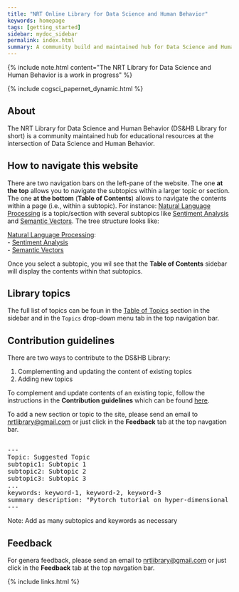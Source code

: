 ```yaml
---
title: "NRT Online Library for Data Science and Human Behavior"
keywords: homepage
tags: [getting_started]
sidebar: mydoc_sidebar
permalink: index.html
summary: A community build and maintained hub for Data Science and Human Behavior learning resources 
---
```



{% include note.html content="The NRT Library for Data Science and Human Behavior is a work in progress" %}

{% include cogsci_papernet_dynamic.html %}

## About

The NRT Library for Data Science and Human Behavior (DS&HB Library for short) is a community maintained hub for educational resources at the intersection of Data Science and Human Behavior.

## How to navigate this website

There are two navigation bars on the left-pane of the website. The one **at the top** allows you to navigate the subtopics within a larger topic or section. The one **at the bottom** (**Table of Contents**) allows to navigate the contents within a page (i.e., within a subtopic). For instance: [Natural Language Processing](nlp_landing_page) is a topic/section with several subtopics like [Sentiment Analysis](sentiment_analysis) and [Semantic Vectors](semantic_vectors). The tree structure looks like:

[Natural Language Processing](nlp_landing_page):  
    - [Sentiment Analysis](sentiment_analysis)  
    - [Semantic Vectors](semantic_vectors)

Once you select a subtopic, you wil see that the **Table of Contents** sidebar will display the contents within that subtopics.

## Library topics

The full list of topics can be foun in the [Table of Topics](mydoc_topics.html) section in the sidebar and in the `Topics` drop-down menu tab in the top navigation bar.

## Contribution guidelines

There are two ways to contribute to the DS&HB Library:

1. Complementing and updating the content of existing topics
2. Adding new topics

To complement and update contents of an existing topic, follow the instructions in the **Contribution guidelines** which can be found [here](mydoc_guides.html).

To add a new section or topic to the site, please send an email to nrtlibrary@gmail.com or just click in the **Feedback** tab at the top navgation bar.

<pre>

---
Topic: Suggested Topic
subtopic1: Subtopic 1
subtopic2: Subtopic 2
subtopic3: Subtopic 3
...
keywords: keyword-1, keyword-2, keyword-3
summary description: "Pytorch tutorial on hyper-dimensional covnets in 7.5 lines of code"
---
</pre>

Note: Add as many subtopics and keywords as necessary

## Feedback

For genera feedback, please send an email to nrtlibrary@gmail.com or just click in the **Feedback** tab at the top navgation bar.

{% include links.html %}
